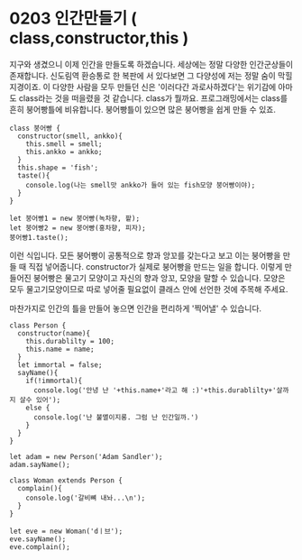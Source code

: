 # 0203 인간만들기 ( class,constructor,this )


지구와 생겼으니 이제 인간을 만들도록 하겠습니다. 세상에는 정말 다양한 인간군상들이 존재합니다. 신도림역 환승통로 한 복판에 서 있다보면 그 다양성에 저는 정말 숨이 막힐 지경이죠. 이 다양한 사람을 모두 만들던 신은 '이러다간 과로사하겠다'는 위기감에 아마도 class라는 것을 떠을렸을 것 같습니다. class가 뭘까요. 프로그래밍에서는 class를 흔히 붕어빵틀에 비유합니다. 붕어빵틀이 있으면 많은 붕어빵을 쉽게 만들 수 있죠.
```
class 붕어빵 {
  constructor(smell, ankko){
    this.smell = smell;
    this.ankko = ankko;
  }
  this.shape = 'fish';
  taste(){
    console.log(나는 smell맛 ankko가 들어 있는 fish모양 붕어빵이야);
  }
}

let 붕어빵1 = new 붕어빵(녹차향, 팥);
let 붕어빵2 = new 붕어빵(홍차향, 피자);
붕어빵1.taste();
```
이런 식입니다. 모든 붕어빵이 공통적으로 향과 앙꼬를 갖는다고 보고 이는 붕어빵을 만들 때 직접 넣어줍니다. constructor가 실제로 붕어빵을 만드는 일을 합니다. 이렇게 만들어진 붕어빵은 물고기 모양이고 자신의 향과 앙꼬, 모양을 말할 수 있습니다. 모양은 모두 물고기모양이므로 따로 넣어줄 필요없이 클래스 안에 선언한 것에 주목해 주세요.   

마찬가지로 인간의 틀을 만들어 놓으면 인간을 편리하게 '찍어낼' 수 있습니다.  
```
class Person {
  constructor(name){
    this.durablilty = 100;
    this.name = name;
  }
  let immortal = false;
  sayName(){
    if(!immortal){
      console.log('안녕 난 '+this.name+'라고 해 :)'+this.durablilty+'살까지 살수 있어');
    else {
      console.log('난 불멸이지롱. 그럼 난 인간일까.')
    }
  }
}

let adam = new Person('Adam Sandler');
adam.sayName();

class Woman extends Person {
  complain(){
    console.log('갈비뼈 내놔...\n');
  }
}

let eve = new Woman('dㅣ브');
eve.sayName();
eve.complain();
```
